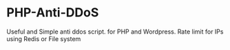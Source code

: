 # PHP-Anti-DDoS
Useful and Simple anti ddos script. for PHP and Wordpress. Rate limit for IPs using Redis or File system
